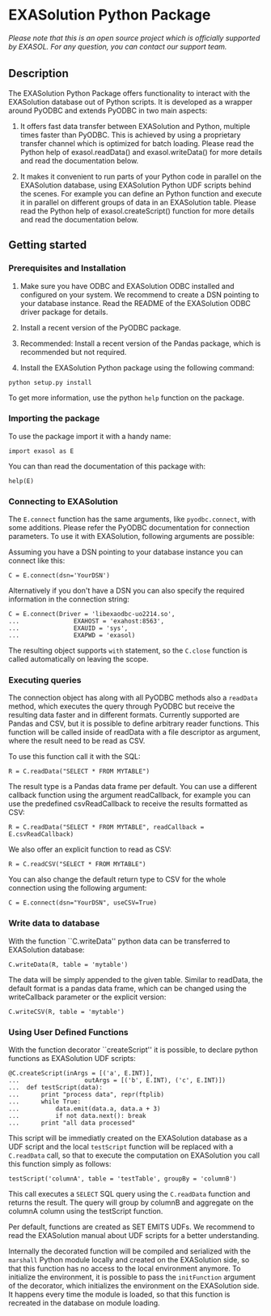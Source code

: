 # EXASolution Python Package

###### Please note that this is an open source project which is officially supported by EXASOL. For any question, you can contact our support team.

## Description

The EXASolution Python Package offers functionality to interact with the EXASolution
database out of Python scripts. It is developed as a wrapper around PyODBC and
extends PyODBC in two main aspects:

1. It offers fast data transfer between EXASolution and Python, multiple
   times faster than PyODBC.  This is achieved by using a proprietary
   transfer channel which is optimized for batch loading. Please read
   the Python help of exasol.readData() and exasol.writeData() for more
   details and read the documentation below.

2. It makes it convenient to run parts of your Python code in parallel on
   the EXASolution database, using EXASolution Python UDF scripts behind
   the scenes. For example you can define an Python function and execute it
   in parallel on different groups of data in an EXASolution
   table. Please read the Python help of exasol.createScript() function for
   more details and read the documentation below.
   



## Getting started   
   
### Prerequisites and Installation

1. Make sure you have ODBC and EXASolution ODBC installed and configured on
   your system. We recommend to create a DSN pointing to your database
   instance. Read the README of the EXASolution ODBC driver package for details.

2. Install a recent version of the PyODBC package.

3. Recommended: Install a recent version of the Pandas package, which is
   recommended but not required.

4. Install the EXASolution Python package using the following command:
``` 
python setup.py install
```

To get more information, use the python `help` function on the
package.



### Importing the package

To use the package import it with a handy name:

```
import exasol as E
```

You can than read the documentation of this package with:
```
help(E)
```



### Connecting to EXASolution

The `E.connect` function has the same arguments, like
`pyodbc.connect`, with some additions. Please refer the PyODBC
documentation for connection parameters. To use it with EXASolution,
following arguments are possible:


Assuming you have a DSN pointing to your database instance you can connect like this:
```
C = E.connect(dsn='YourDSN')
```

Alternatively if you don't have a DSN you can also specify the required information in the connection string:
```
C = E.connect(Driver = 'libexaodbc-uo2214.so',
...               EXAHOST = 'exahost:8563',
...               EXAUID = 'sys',
...               EXAPWD = 'exasol)
```

The resulting object supports `with` statement, so the `C.close` function is called automatically on leaving the scope.



### Executing queries

The connection object has along with all PyODBC methods also a
`readData` method, which executes the query through PyODBC but
receive the resulting data faster and in different formats. Currently
supported are Pandas and CSV, but it is possible to define arbitrary
reader functions. This function will be called inside of readData
with a file descriptor as argument, where the result need to be read
as CSV.

To use this function call it with the SQL:
```
R = C.readData("SELECT * FROM MYTABLE")
```

The result type is a Pandas data frame per default. You can use a 
different callback function using the argument readCallback, for 
example you can use the predefined csvReadCallback to receive the
results formatted as CSV:
```
R = C.readData("SELECT * FROM MYTABLE", readCallback = E.csvReadCallback)
```

We also offer an explicit function to read as CSV:
```
R = C.readCSV("SELECT * FROM MYTABLE")
```

You can also change the default return type to CSV for the whole
connection using the following argument:
```
C = E.connect(dsn="YourDSN", useCSV=True)
```


### Write data to database

With the function ``C.writeData'' python data can be transferred to EXASolution database:
```
C.writeData(R, table = 'mytable')
```

The data will be simply appended to the given table.
Similar to readData, the default format is a pandas data frame, which
can be changed using the writeCallback parameter or the explicit version:
```
C.writeCSV(R, table = 'mytable')
```


### Using User Defined Functions

With the function decorator ``createScript'' it is possible, to
declare python functions as EXASolution UDF scripts:
```
@C.createScript(inArgs = [('a', E.INT)],
...                  outArgs = [('b', E.INT), ('c', E.INT)])
...  def testScript(data):
...      print "process data", repr(ftplib)
...      while True:
...          data.emit(data.a, data.a + 3)
...          if not data.next(): break
...      print "all data processed"
```

This script will be immediatly created on the EXASolution database as
a UDF script and the local `testScript` function will be
replaced with a `C.readData` call, so that to execute the computation
on EXASolution you call this function simply as follows:
```
testScript('columnA', table = 'testTable', groupBy = 'columnB')
```

This call executes a `SELECT` SQL query using the `C.readData` function
and returns the result. The query will group by columnB and aggregate on
the columnA column using the testScript function.

Per default, functions are created as SET EMITS UDFs. We recommend to read the
EXASolution manual about UDF scripts for a better understanding.

Internally the decorated function will be compiled and serialized with
the `marshall` Python module locally and created on the EXASolution
side, so that this function has no access to the local environment
anymore. To initialize the environment, it is possible to pass the
`initFunction` argument of the decorator, which initializes the
environment on the EXASolution side. It happens every time the module
is loaded, so that this function is recreated in the database on
module loading.



